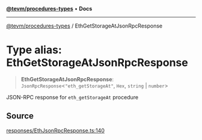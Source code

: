 [**@tevm/procedures-types**](../README.md) • **Docs**

***

[@tevm/procedures-types](../globals.md) / EthGetStorageAtJsonRpcResponse

# Type alias: EthGetStorageAtJsonRpcResponse

> **EthGetStorageAtJsonRpcResponse**: `JsonRpcResponse`\<`"eth_getStorageAt"`, `Hex`, `string` \| `number`\>

JSON-RPC response for `eth_getStorageAt` procedure

## Source

[responses/EthJsonRpcResponse.ts:140](https://github.com/evmts/tevm-monorepo/blob/main/packages/procedures-types/src/responses/EthJsonRpcResponse.ts#L140)

